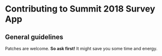 # Contributing to Summit 2018 Survey App

## General guidelines

Patches are welcome. **So ask first!** It might save you some time and energy.